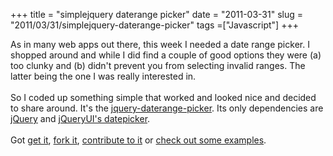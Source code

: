 +++ 
title = "simplejquery daterange picker"
date = "2011-03-31"
slug = "2011/03/31/simplejquery-daterange-picker"
tags =["Javascript"]
+++

<p>
As in many web apps out there, this week I needed a date range picker. I shopped around and while I did find a couple of good options they were (a) too clunky and (b) didn't prevent you from selecting invalid ranges. The latter being the one I was really interested in.<br><br>So I coded up something simple that worked and looked nice and decided to share around. It's the <a title="jquery-daterange-picker" href="http://github.com/leonardoborges/jquery-daterange-picker">jquery-daterange-picker</a>. Its only dependencies are <a title="jQuery" href="http://jquery.com/">jQuery</a> and <a title="jQueryUI datepicker " href="http://docs.jquery.com/UI/Datepicker">jQueryUI's datepicker</a>.<br><br>Got <a title="jquery-daterange-picker" href="http://github.com/leonardoborges/jquery-daterange-picker">get it</a>, <a title="jquery-daterange-picker" href="http://github.com/leonardoborges/jquery-daterange-picker">fork it</a>, <a title="jquery-daterange-picker" href="http://github.com/leonardoborges/jquery-daterange-picker">contribute to it</a> or <a title="Examples" href="http://leonardoborges.github.com/jquery-daterange-picker/demo/index.html">check out some examples</a>.
</p>


